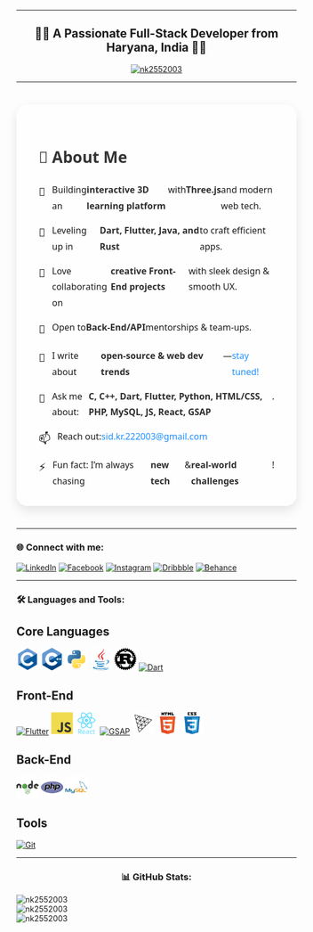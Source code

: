 <hr>
<h2 align="center">👨‍💻 A Passionate Full-Stack Developer from Haryana, India 👨‍💻</h2>

<p align="center">
  <a href="https://github.com/ryo-ma/github-profile-trophy">
    <img src="https://github-profile-trophy.vercel.app/?username=nk2552003&theme=radical&margin-w=15&margin-h=15&row=1&column=8" alt="nk2552003"/>
  </a>
</p>
<hr>
<div style="max-width: 700px; margin: 40px auto; background: white; border-radius: 20px; box-shadow: 0 8px 20px rgba(0,0,0,0.1); padding: 30px 40px; font-family: 'Segoe UI', sans-serif; line-height: 1.8; background-color: #fefefe;">
  <h2 style="margin-bottom: 20px; font-size: 28px; color: #333;">🚀 About Me</h2>

  <div style="margin-bottom: 15px; font-size: 16px; display: flex; align-items: flex-start;">
    <span style="font-size: 20px; margin-right: 12px;">🔭</span>
    Building an <strong style="color: #2d2d2d;">interactive 3D learning platform</strong> with <strong style="color: #2d2d2d;">Three.js</strong> and modern web tech.
  </div>

  <div style="margin-bottom: 15px; font-size: 16px; display: flex; align-items: flex-start;">
    <span style="font-size: 20px; margin-right: 12px;">🌱</span>
    Leveling up in <strong style="color: #2d2d2d;">Dart, Flutter, Java, and Rust</strong> to craft efficient apps.
  </div>

  <div style="margin-bottom: 15px; font-size: 16px; display: flex; align-items: flex-start;">
    <span style="font-size: 20px; margin-right: 12px;">👯</span>
    Love collaborating on <strong style="color: #2d2d2d;">creative Front-End projects</strong> with sleek design & smooth UX.
  </div>

  <div style="margin-bottom: 15px; font-size: 16px; display: flex; align-items: flex-start;">
    <span style="font-size: 20px; margin-right: 12px;">🤝</span>
    Open to <strong style="color: #2d2d2d;">Back-End/API</strong> mentorships & team-ups.
  </div>

  <div style="margin-bottom: 15px; font-size: 16px; display: flex; align-items: flex-start;">
    <span style="font-size: 20px; margin-right: 12px;">📝</span>
    I write about <strong style="color: #2d2d2d;">open-source & web dev trends</strong> — 
    <a href="#" style="color: #1e90ff; text-decoration: none;">stay tuned!</a>
  </div>

  <div style="margin-bottom: 15px; font-size: 16px; display: flex; align-items: flex-start;">
    <span style="font-size: 20px; margin-right: 12px;">💬</span>
    Ask me about: 
    <strong style="color: #2d2d2d;">C, C++, Dart, Flutter, Python, HTML/CSS, PHP, MySQL, JS, React, GSAP</strong>.
  </div>

  <div style="margin-bottom: 15px; font-size: 16px; display: flex; align-items: flex-start;">
    <span style="font-size: 20px; margin-right: 12px;">📫</span>
    Reach out: 
    <a href="mailto:sid.kr.222003@gmail.com" style="color: #1e90ff; text-decoration: none;">sid.kr.222003@gmail.com</a>
  </div>

  <div style="margin-bottom: 0; font-size: 16px; display: flex; align-items: flex-start;">
    <span style="font-size: 20px; margin-right: 12px;">⚡</span>
    Fun fact: I’m always chasing <strong style="color: #2d2d2d;">new tech</strong> & <strong style="color: #2d2d2d;">real-world challenges</strong>!
  </div>
</div>

<hr>

<h3 align="left">🌐 Connect with me:</h3>
<p align="left">
  <a href="https://linkedin.com/in/nitish-kumar-69302b226" target="_blank"><img align="center" src="https://raw.githubusercontent.com/rahuldkjain/github-profile-readme-generator/master/src/images/icons/Social/linked-in-alt.svg" alt="LinkedIn" height="30" width="40" /></a>
  <a href="https://fb.com/nk222003" target="_blank"><img align="center" src="https://raw.githubusercontent.com/rahuldkjain/github-profile-readme-generator/master/src/images/icons/Social/facebook.svg" alt="Facebook" height="30" width="40" /></a>
  <a href="https://instagram.com/nitish.2432" target="_blank"><img align="center" src="https://raw.githubusercontent.com/rahuldkjain/github-profile-readme-generator/master/src/images/icons/Social/instagram.svg" alt="Instagram" height="30" width="40" /></a>
  <a href="https://dribbble.com/nk2552003" target="_blank"><img align="center" src="https://raw.githubusercontent.com/rahuldkjain/github-profile-readme-generator/master/src/images/icons/Social/dribbble.svg" alt="Dribbble" height="30" width="40" /></a>
  <a href="https://www.behance.net/nitishkumar444" target="_blank"><img align="center" src="https://raw.githubusercontent.com/rahuldkjain/github-profile-readme-generator/master/src/images/icons/Social/behance.svg" alt="Behance" height="30" width="40" /></a>
</p>
<hr>

<h3 align="left">🛠️ Languages and Tools:</h3>
<p align="left">
  <h2>Core Languages</h2>
  <!-- Core Languages -->
  <a href="https://www.cprogramming.com/" target="_blank" rel="noreferrer"><img src="https://raw.githubusercontent.com/devicons/devicon/master/icons/c/c-original.svg" alt="C" width="40" height="40"/></a>
  <a href="https://isocpp.org/" target="_blank" rel="noreferrer"><img src="https://raw.githubusercontent.com/devicons/devicon/master/icons/cplusplus/cplusplus-original.svg" alt="C++" width="40" height="40"/></a>
  <a href="https://www.python.org/" target="_blank" rel="noreferrer"><img src="https://raw.githubusercontent.com/devicons/devicon/master/icons/python/python-original.svg" alt="Python" width="40" height="40"/></a>
  <a href="https://www.java.com/" target="_blank" rel="noreferrer"><img src="https://raw.githubusercontent.com/devicons/devicon/master/icons/java/java-original.svg" alt="Java" width="40" height="40"/></a>
  <a href="https://www.rust-lang.org/" target="_blank" rel="noreferrer"><img src="https://raw.githubusercontent.com/devicons/devicon/master/icons/rust/rust-plain.svg" alt="Rust" width="40" height="40"/></a>
  <a href="https://dart.dev/" target="_blank" rel="noreferrer"><img src="https://www.vectorlogo.zone/logos/dartlang/dartlang-icon.svg" alt="Dart" width="40" height="40"/></a>
  <h2>Front-End</h2>
  <!-- Front-End -->
  <a href="https://flutter.dev" target="_blank" rel="noreferrer"><img src="https://www.vectorlogo.zone/logos/flutterio/flutterio-icon.svg" alt="Flutter" width="40" height="40"/></a>
  <a href="https://developer.mozilla.org/en-US/docs/Web/JavaScript" target="_blank" rel="noreferrer"><img src="https://raw.githubusercontent.com/devicons/devicon/master/icons/javascript/javascript-original.svg" alt="JavaScript" width="40" height="40"/></a>
  <a href="https://reactjs.org/" target="_blank" rel="noreferrer"><img src="https://raw.githubusercontent.com/devicons/devicon/master/icons/react/react-original-wordmark.svg" alt="React" width="40" height="40"/></a>
  <a href="https://greensock.com/gsap/" target="_blank" rel="noreferrer"><img src="https://avatars.githubusercontent.com/u/2139479?s=200&v=4" alt="GSAP" width="40" height="40"/></a>
  <a href="https://threejs.org/" target="_blank" rel="noreferrer"><img src="https://raw.githubusercontent.com/devicons/devicon/master/icons/threejs/threejs-original.svg" alt="Three.js" width="40" height="40"/></a>
  <a href="https://www.w3schools.com/html/" target="_blank" rel="noreferrer"><img src="https://raw.githubusercontent.com/devicons/devicon/master/icons/html5/html5-original-wordmark.svg" alt="HTML" width="40" height="40"/></a>
  <a href="https://www.w3schools.com/css/" target="_blank" rel="noreferrer"><img src="https://raw.githubusercontent.com/devicons/devicon/master/icons/css3/css3-original-wordmark.svg" alt="CSS" width="40" height="40"/></a>
  
  <h2>Back-End</h2>
  <!-- Back-End -->
  <a href="https://nodejs.org" target="_blank" rel="noreferrer"><img src="https://raw.githubusercontent.com/devicons/devicon/master/icons/nodejs/nodejs-original-wordmark.svg" alt="Node.js" width="40" height="40"/></a>
  <a href="https://www.php.net/" target="_blank" rel="noreferrer"><img src="https://raw.githubusercontent.com/devicons/devicon/master/icons/php/php-original.svg" alt="PHP" width="40" height="40"/></a>
  <a href="https://www.mysql.com/" target="_blank" rel="noreferrer"><img src="https://raw.githubusercontent.com/devicons/devicon/master/icons/mysql/mysql-original-wordmark.svg" alt="MySQL" width="40" height="40"/></a>
  
  <h2>Tools</h2>
  <!-- Tools -->
  <a href="https://git-scm.com/" target="_blank" rel="noreferrer"><img src="https://www.vectorlogo.zone/logos/git-scm/git-scm-icon.svg" alt="Git" width="40" height="40"/></a>
</p>
<hr>


<h3 align="center">📊 GitHub Stats:</h3>
<div style="display:flex;flex-direction:row;flex-wrap:wrap;gap:10;">
    <img align="center" width="100%" src="https://github-readme-stats.vercel.app/api/top-langs?username=nk2552003&show_icons=true&locale=en&layout=compact&theme=radical" alt="nk2552003"/>
  <img width="100%" src="https://github-readme-stats.vercel.app/api?username=nk2552003&show_icons=true&locale=en&theme=radical" alt="nk2552003"/>
    <img align="center" width="100%" src="https://github-readme-streak-stats.herokuapp.com/?user=nk2552003&theme=radical" alt="nk2552003"/>
</div>

<br>

